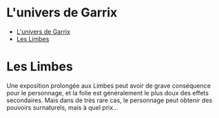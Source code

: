 # L'univers de Garrix

- [L'univers de Garrix](#lunivers-de-garrix)
- [Les Limbes](#les-limbes)



# Les Limbes
Une exposition prolongée aux Limbes peut avoir de grave conséquence pour le personnage, et la folie est généralement le plus doux des effets secondaires. Mais dans de très rare cas, le personnage peut obtenir des pouvoirs surnaturels, mais à quel prix...

